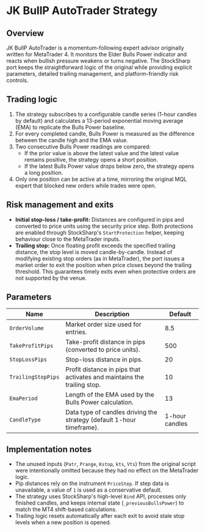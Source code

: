 # JK BullP AutoTrader Strategy

## Overview
JK BullP AutoTrader is a momentum-following expert advisor originally written for MetaTrader 4. It monitors the Elder Bulls Power
indicator and reacts when bullish pressure weakens or turns negative. The StockSharp port keeps the straightforward logic of the
original while providing explicit parameters, detailed trailing management, and platform-friendly risk controls.

## Trading logic
1. The strategy subscribes to a configurable candle series (1-hour candles by default) and calculates a 13-period exponential
   moving average (EMA) to replicate the Bulls Power baseline.
2. For every completed candle, Bulls Power is measured as the difference between the candle high and the EMA value.
3. Two consecutive Bulls Power readings are compared:
   - If the prior value is above the latest value and the latest value remains positive, the strategy opens a short position.
   - If the latest Bulls Power value drops below zero, the strategy opens a long position.
4. Only one position can be active at a time, mirroring the original MQL expert that blocked new orders while trades were open.

## Risk management and exits
- **Initial stop-loss / take-profit:** Distances are configured in pips and converted to price units using the security price step.
  Both protections are enabled through StockSharp's `StartProtection` helper, keeping behaviour close to the MetaTrader inputs.
- **Trailing stop:** Once floating profit exceeds the specified trailing distance, the stop level is moved candle-by-candle.
  Instead of modifying existing stop orders (as in MetaTrader), the port issues a market order to exit the position when price
  closes beyond the trailing threshold. This guarantees timely exits even when protective orders are not supported by the venue.

## Parameters
| Name | Description | Default |
| --- | --- | --- |
| `OrderVolume` | Market order size used for entries. | 8.5 |
| `TakeProfitPips` | Take-profit distance in pips (converted to price units). | 500 |
| `StopLossPips` | Stop-loss distance in pips. | 20 |
| `TrailingStopPips` | Profit distance in pips that activates and maintains the trailing stop. | 10 |
| `EmaPeriod` | Length of the EMA used by the Bulls Power calculation. | 13 |
| `CandleType` | Data type of candles driving the strategy (default 1-hour timeframe). | 1-hour candles |

## Implementation notes
- The unused inputs (`Patr`, `Prange`, `Kstop`, `kts`, `Vts`) from the original script were intentionally omitted because they had
  no effect on the MetaTrader logic.
- Pip distances rely on the instrument `PriceStep`. If step data is unavailable, a value of `1` is used as a conservative default.
- The strategy uses StockSharp's high-level `Bind` API, processes only finished candles, and keeps internal state (`_previousBullsPower`)
  to match the MT4 shift-based calculations.
- Trailing logic resets automatically after each exit to avoid stale stop levels when a new position is opened.
